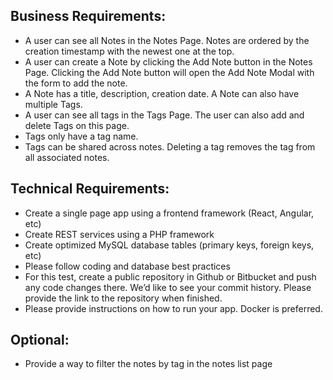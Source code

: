 ## Business Requirements:
- A user can see all Notes in the Notes Page. Notes are ordered by the creation timestamp with
  the newest one at the top.
- A user can create a Note by clicking the Add Note button in the Notes Page. Clicking the Add
  Note button will open the Add Note Modal with the form to add the note.
- A Note has a title, description, creation date. A Note can also have multiple Tags.
- A user can see all tags in the Tags Page. The user can also add and delete Tags on this page.
- Tags only have a tag name.
- Tags can be shared across notes. Deleting a tag removes the tag from all associated notes.

## Technical Requirements:
- Create a single page app using a frontend framework (React, Angular, etc)
- Create REST services using a PHP framework
- Create optimized MySQL database tables (primary keys, foreign keys, etc)
- Please follow coding and database best practices
- For this test, create a public repository in Github or Bitbucket and push any code changes
  there. We’d like to see your commit history. Please provide the link to the repository when
  finished.
- Please provide instructions on how to run your app. Docker is preferred.

## Optional:
- Provide a way to filter the notes by tag in the notes list page
